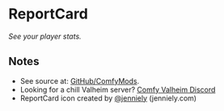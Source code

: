 # ReportCard

*See your player stats.*

## Notes

  * See source at: [GitHub/ComfyMods](https://github.com/redseiko/ComfyMods/tree/main/ReportCard).
  * Looking for a chill Valheim server? [Comfy Valheim Discord](https://discord.gg/ameHJz5PFk)
  * ReportCard icon created by [@jenniely](https://twitter.com/jenniely) (jenniely.com)